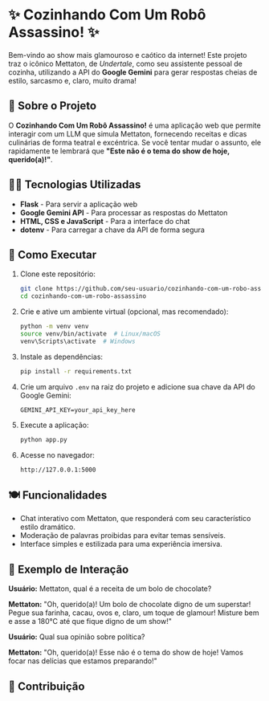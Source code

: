 # ✨ Cozinhando Com Um Robô Assassino! ✨

Bem-vindo ao show mais glamouroso e caótico da internet!
Este projeto traz o icônico Mettaton, de *Undertale*, como seu assistente pessoal de cozinha, utilizando a API do **Google Gemini** para gerar respostas cheias de estilo, sarcasmo e, claro, muito drama!

## 🎤 Sobre o Projeto

O **Cozinhando Com Um Robô Assassino!** é uma aplicação web que permite interagir com um LLM que simula Mettaton, fornecendo receitas e dicas culinárias de forma teatral e excéntrica. Se você tentar mudar o assunto, ele rapidamente te lembrará que **"Este não é o tema do show de hoje, querido(a)!"**.

## 👩‍💻 Tecnologias Utilizadas

- **Flask** - Para servir a aplicação web
- **Google Gemini API** - Para processar as respostas do Mettaton
- **HTML, CSS e JavaScript** - Para a interface do chat
- **dotenv** - Para carregar a chave da API de forma segura

## 💪 Como Executar

1. Clone este repositório:
   ```bash
   git clone https://github.com/seu-usuario/cozinhando-com-um-robo-assassino.git
   cd cozinhando-com-um-robo-assassino
   ```

2. Crie e ative um ambiente virtual (opcional, mas recomendado):
   ```bash
   python -m venv venv
   source venv/bin/activate  # Linux/macOS
   venv\Scripts\activate  # Windows
   ```

3. Instale as dependências:
   ```bash
   pip install -r requirements.txt
   ```

4. Crie um arquivo `.env` na raiz do projeto e adicione sua chave da API do Google Gemini:
   ```plaintext
   GEMINI_API_KEY=your_api_key_here
   ```

5. Execute a aplicação:
   ```bash
   python app.py
   ```

6. Acesse no navegador:
   ```
   http://127.0.0.1:5000
   ```

## 🍽️ Funcionalidades

- Chat interativo com Mettaton, que responderá com seu característico estilo dramático.
- Moderação de palavras proibidas para evitar temas sensíveis.
- Interface simples e estilizada para uma experiência imersiva.

## 🎩 Exemplo de Interação

**Usuário:** Mettaton, qual é a receita de um bolo de chocolate?

**Mettaton:** "Oh, querido(a)! Um bolo de chocolate digno de um superstar! Pegue sua farinha, cacau, ovos e, claro, um toque de glamour! Misture bem e asse a 180°C até que fique digno de um show!"

**Usuário:** Qual sua opinião sobre política?

**Mettaton:** "Oh, querido(a)! Esse não é o tema do show de hoje! Vamos focar nas delícias que estamos preparando!"

## 💎 Contribuição


